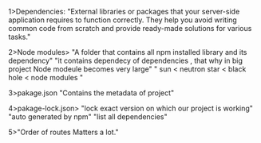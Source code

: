 1>Dependencies:
"External libraries or packages that your server-side application requires to function correctly. They help you avoid writing common code from scratch and provide ready-made solutions for various tasks."

2>Node modules>
"A folder that contains all npm installed library and its dependency"
"it contains dependecy of dependencies , that why in big project Node modeule becomes very large"
" sun < neutron star < black hole < node modules "

3>pakage.json
"Contains the metadata of project"

4>pakage-lock.json>
"lock exact version on which our project is working"
"auto generated by npm"
"list all dependencies"

5>"Order of routes Matters a lot."
